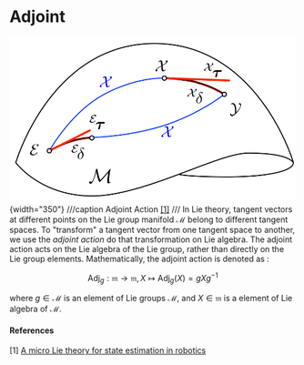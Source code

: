 # **Adjoint**

![adjoint](../media/adjoint.png){width="350"}
///caption
Adjoint Action [[1]](#ref1)
///
In Lie theory, tangent vectors at different points on the Lie group manifold $\mathcal{M}$ belong to different tangent spaces. 
To "transform" a tangent vector from one tangent space to another, we use the *adjoint action* do that transformation on Lie algebra. The adjoint action acts on the Lie algebra of the Lie group, rather than directly on the Lie group elements.
Mathematically, the adjoint action is denoted as :

$$
\mathsf{Adj}_g : \mathfrak{m} \to \mathfrak{m}, X \mapsto \mathsf{Adj}_g(X)=gXg^{-1}
$$

where $g \in \mathcal{M}$ is an element of Lie groups $\mathcal{M}$, and $X \in \mathfrak{m}$ is a element of Lie algebra of $\mathcal{M}$.


#### References 

<a id="ref1">[1] [A micro Lie theory for state estimation in robotics
](https://arxiv.org/pdf/1812.01537)</a>